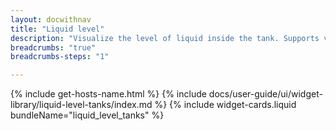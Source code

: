 ```yaml
---
layout: docwithnav
title: "Liquid level"
description: "Visualize the level of liquid inside the tank. Supports various tank shapes."
breadcrumbs: "true"
breadcrumbs-steps: "1"

---
```

{% include get-hosts-name.html %}
{% include docs/user-guide/ui/widget-library/liquid-level-tanks/index.md %}
{% include widget-cards.liquid bundleName="liquid_level_tanks" %}
